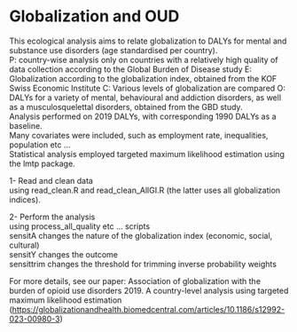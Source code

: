 # Globalization and OUD

This ecological analysis aims to relate globalization to DALYs for mental and substance use disorders (age standardised per country).  
P: country-wise analysis only on countries with a relatively high quality of data collection according to the Global Burden of Disease study
E: Globalization according to the globalization index, obtained from the KOF Swiss Economic Institute
C: Various levels of globalization are compared
O: DALYs for a variety of mental, behavioural and addiction disorders, as well as a musculosquelettal disorders, obtained from the GBD study.  
Analysis performed on 2019 DALYs, with corresponding 1990 DALYs as a baseline.  
Many covariates were included, such as employment rate, inequalities, population etc ...  
Statistical analysis employed targeted maximum likelihood estimation using the lmtp package.  

1- Read and clean data  
using read_clean.R and read_clean_AllGI.R (the latter uses all globalization indices).

2- Perform the analysis  
using process_all_quality etc ... scripts  
sensitA changes the nature of the globalization index (economic, social, cultural)  
sensitY changes the outcome  
sensittrim changes the threshold for trimming inverse probability weights  

For more details, see our paper: Association of globalization with the burden of opioid use disorders 2019. A country-level analysis using targeted maximum likelihood estimation (https://globalizationandhealth.biomedcentral.com/articles/10.1186/s12992-023-00980-3)


